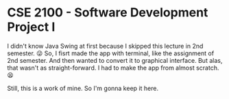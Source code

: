# CSE 2100 - Software Development Project I

I didn't know Java Swing at first because I skipped this lecture in 2nd semester. 😜
So, I fisrt made the app with terminal, like the assignment of 2nd semester. And then wanted to convert it to graphical interface. But alas, that wasn't as straight-forward. I had to make the app from almost scratch. 😫

Still, this is a work of mine. So I'm gonna keep it here.
